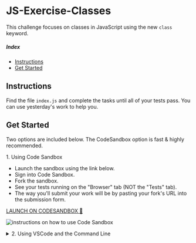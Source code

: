 # JS-Exercise-Classes

This challenge focuses on classes in JavaScript using the new `class` keyword.

##### Index

* [Instructions](#instructions)
* [Get Started](#get-started)

## Instructions

Find the file `index.js` and complete the tasks until all of your tests pass. You can use yesterday's work to help you.

## Get Started

Two options are included below. The CodeSandbox option is fast & highly recommended.

<summary>1. Using Code Sandbox</summary>

* Launch the sandbox using the link below.
* Sign into Code Sandbox.
* Fork the sandbox.
* See your tests running on the "Browser" tab (NOT the "Tests" tab).
* The way you'll submit your work will be by pasting your fork's URL into the submission form.

[LAUNCH ON CODESANDBOX 🚀](https://codesandbox.io/s/github/LambdaSchool/JS-Exercise-Classes?previewwindow=browser)

<img src="https://tk-assets.lambdaschool.com/ca399496-ca49-4f71-9ee7-55401d8cfe64_sandbox-instructions.png"
     alt="instructions on how to use Code Sandbox" />

<details>
  <summary>2. Using VSCode and the Command Line</summary>

  1. Fork repo and add TL as collaborator on Github.
  1. Clone _your_ fork (not Lambda's repo by mistake!).
  1. `cd` into your newly cloned repository.
  1. Create a new branch: `git checkout -b <firstName-lastName>`.
  1. Install dependencies using npm.
  1. Run the test:watch command.
  1. Work on your branch, push commits and create PR as usual.

  ```sh
    git clone <insert your git clone url here>
    cd <repo folder name>
    npm install
    npm run test:watch
  ```
</details>

